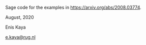 Sage code for the examples in https://arxiv.org/abs/2008.03774.

August, 2020

Enis Kaya

e.kaya@rug.nl
